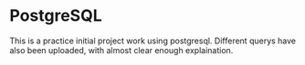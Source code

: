 # PostgreSQL
This is a practice initial project work using postgresql.
Different querys have also been uploaded, with almost clear enough explaination.  
